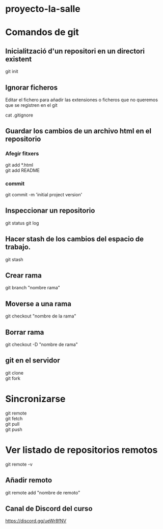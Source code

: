 # proyecto-la-salle

# Comandos de git

## Inicialització d'un repositori en un directori existent

git init

## Ignorar ficheros
Editar el fichero para añadir las extensiones o ficheros que no queremos que se registren en el git

cat .gitignore


## Guardar los cambios de un archivo html en el repositorio
### Afegir fitxers

git add *.html  
git add README  

### commit
git commit -m 'initial project version'

## Inspeccionar un repositorio
git status
git log


## Hacer stash  de los cambios del espacio de trabajo.

git stash

## Crear rama

git branch "nombre rama"

## Moverse a una rama

git checkout "nombre de la rama"

## Borrar rama

git checkout -D "nombre de rama"

## git en el servidor

git clone  
git fork  

# Sincronizarse

git remote   
git fetch  
git pull  
git push  

# Ver listado de repositorios remotos

git remote -v  

## Añadir remoto

git remote add "nombre de remoto"


## Canal de Discord del curso

https://discord.gg/ueWr8fNV
